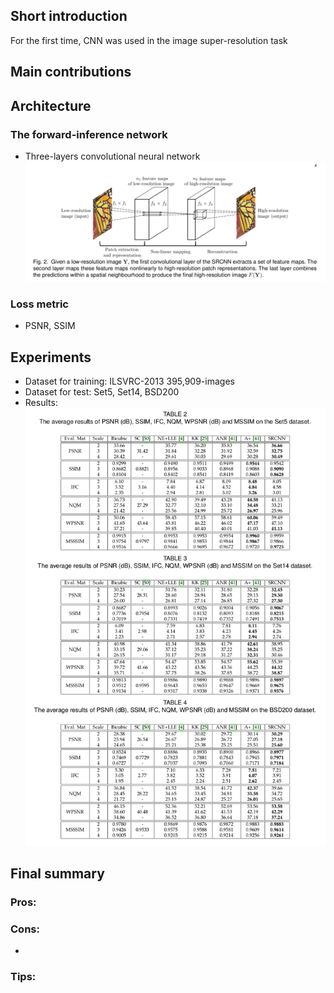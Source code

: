 ## Short introduction
For the first time, CNN was used in the image super-resolution task

## Main contributions

## Architecture
### The forward-inference network
- Three-layers convolutional neural network
![alt text](architecture.png)

### Loss metric
- PSNR, SSIM


## Experiments
- Dataset for training: ILSVRC-2013 395,909-images
- Dataset for test: Set5, Set14, BSD200
- Results:
![alt text](results.png)

## Final summary
### Pros:

### Cons:
- 
### Tips:


